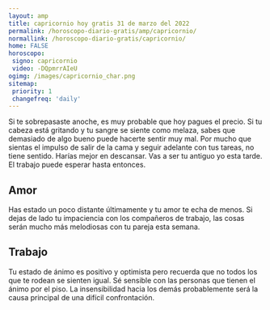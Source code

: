 ```yaml
---
layout: amp
title: capricornio hoy gratis 31 de marzo del 2022 
permalink: /horoscopo-diario-gratis/amp/capricornio/
normallink: /horoscopo-diario-gratis/capricornio/
home: FALSE
horoscopo:
 signo: capricornio
 video: -DQpmrrAIeU
ogimg: /images/capricornio_char.png
sitemap:
 priority: 1
 changefreq: 'daily'
---
```



Si te sobrepasaste anoche, es muy probable que hoy pagues el precio. Si tu cabeza está gritando y tu sangre se siente como melaza, sabes que demasiado de algo bueno puede hacerte sentir muy mal. Por mucho que sientas el impulso de salir de la cama y seguir adelante con tus tareas, no tiene sentido. Harías mejor en descansar. Vas a ser tu antiguo yo esta tarde. El trabajo puede esperar hasta entonces.

## Amor

Has estado un poco distante últimamente y tu amor te echa de menos. Si dejas de lado tu impaciencia con los compañeros de trabajo, las cosas serán mucho más melodiosas con tu pareja esta semana.

## Trabajo

Tu estado de ánimo es positivo y optimista pero recuerda que no todos los que te rodean se sienten igual. Sé sensible con las personas que tienen el ánimo por el piso. La insensibilidad hacia los demás probablemente será la causa principal de una difícil confrontación.